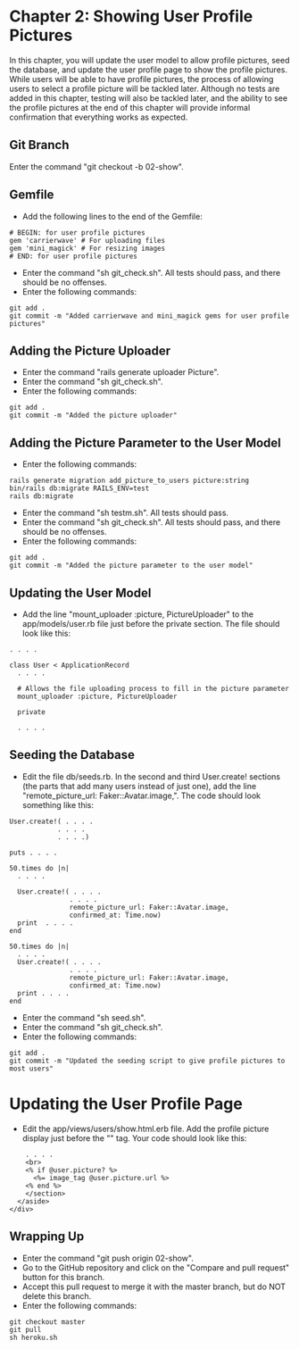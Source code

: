# Chapter 2: Showing User Profile Pictures
In this chapter, you will update the user model to allow profile pictures, seed the database, and update the user profile page to show the profile pictures.  While users will be able to have profile pictures, the process of allowing users to select a profile picture will be tackled later.  Although no tests are added in this chapter, testing will also be tackled later, and the ability to see the profile pictures at the end of this chapter will provide informal confirmation that everything works as expected.

## Git Branch
Enter the command "git checkout -b 02-show".

## Gemfile
* Add the following lines to the end of the Gemfile:
```
# BEGIN: for user profile pictures
gem 'carrierwave' # For uploading files
gem 'mini_magick' # For resizing images
# END: for user profile pictures
```
* Enter the command "sh git_check.sh".  All tests should pass, and there should be no offenses.
* Enter the following commands:
```
git add .
git commit -m "Added carrierwave and mini_magick gems for user profile pictures"
```
## Adding the Picture Uploader
* Enter the command "rails generate uploader Picture".
* Enter the command "sh git_check.sh".
* Enter the following commands:
```
git add .
git commit -m "Added the picture uploader"
```

## Adding the Picture Parameter to the User Model
* Enter the following commands:
```
rails generate migration add_picture_to_users picture:string
bin/rails db:migrate RAILS_ENV=test
rails db:migrate
```
* Enter the command "sh testm.sh".  All tests should pass.
* Enter the command "sh git_check.sh".  All tests should pass, and there should be no offenses.
* Enter the following commands:
```
git add .
git commit -m "Added the picture parameter to the user model"
```
## Updating the User Model
* Add the line "mount_uploader :picture, PictureUploader" to the app/models/user.rb file just before the private section.  The file should look like this:
```
. . . .

class User < ApplicationRecord
  . . . . 

  # Allows the file uploading process to fill in the picture parameter
  mount_uploader :picture, PictureUploader

  private

  . . . .
```

## Seeding the Database
* Edit the file db/seeds.rb.  In the second and third User.create! sections (the parts that add many users instead of just one), add the line "remote_picture_url: Faker::Avatar.image,".  The code should look something like this:
```
User.create!( . . . .
            . . . .
            . . . .)

puts . . . .

50.times do |n|
  . . . .

  User.create!( . . . .
               . . . .
               remote_picture_url: Faker::Avatar.image,
               confirmed_at: Time.now)
  print  . . . .
end

50.times do |n|
  . . . .
  User.create!( . . . .
               . . . .
               remote_picture_url: Faker::Avatar.image,
               confirmed_at: Time.now)
  print . . . .
end
```
* Enter the command "sh seed.sh".
* Enter the command "sh git_check.sh".
* Enter the following commands:
```
git add .
git commit -m "Updated the seeding script to give profile pictures to most users"
```

# Updating the User Profile Page
* Edit the app/views/users/show.html.erb file.  Add the profile picture display just before the "</section>" tag.  Your code should look like this:
```
    . . . .
    <br>
    <% if @user.picture? %>
      <%= image_tag @user.picture.url %>
    <% end %>
    </section>
  </aside>
</div>
```


## Wrapping Up
* Enter the command "git push origin 02-show".
* Go to the GitHub repository and click on the "Compare and pull request" button for this branch.
* Accept this pull request to merge it with the master branch, but do NOT delete this branch.
* Enter the following commands:
```
git checkout master
git pull
sh heroku.sh
```
